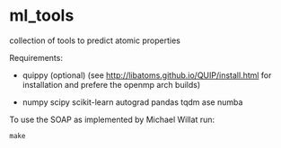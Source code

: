 # ml_tools
collection of tools to predict atomic properties

Requirements:

+ quippy (optional) (see http://libatoms.github.io/QUIP/install.html for installation and prefere the openmp arch builds)

+ numpy scipy scikit-learn autograd pandas tqdm ase numba

To use the SOAP as implemented by Michael Willat run:
```
make
```